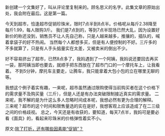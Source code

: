 新创建一个文集好了，叫从评论里复制来的。顾名思义的名字。此集文章的原始出处，我会附在最后。这是第一篇。

今天到超市，恰逢超市促销珍珠米，限时7点半到8点半。价格呢从每斤2.38降至每斤1.99，每人限购3斤。
我们是7点到的，等到7点半现场已然大乱，因为设置好新价的称还没到，销售员不让人先自己称，只是人越来越多，推攘的，插队的，喊着拿袋子的好不热闹。
当然每个人都想多买，但是有人便控制的不好。三斤多的不多就算了，只是有人手头掂量实在太差，又被卖米的倒出不少。

好不容易挤出了超市，已然8点多了，我妈遇到了一个阿姨，我妈说还要回去再买一袋，那阿姨当即也要去，就顺手把东西放在了超市门口的一个摩托车上，让我看着。
不到5分钟，摩托车主要走，让腾车，我只能拿着大包小包的立在哪里无聊的等。

我想这个例子着实有趣，一来呢，超市虽然通过限购使得当前购买者在这个价格下的需求量不及购买量（三斤），但是人还是有办法突破限制接近真实的需求量。
二来呢，我不解的是为什这么多人忽略时间成本呢，我想必然有更为合理的解释。
三来呢？超市的这个时间和限售量选的实在是好，我想客观上应该造成了在二三级之间的价格歧视。
总之，今天还是有收获的，要知道，每天7点半，我妈可是要必看《面具》的，看起来珍珠米的价格弹性着实不小。

原文:[除了打折，还有哪些因素能“促销”？](https://www.jianshu.com/p/3afa41e7d7f2)
